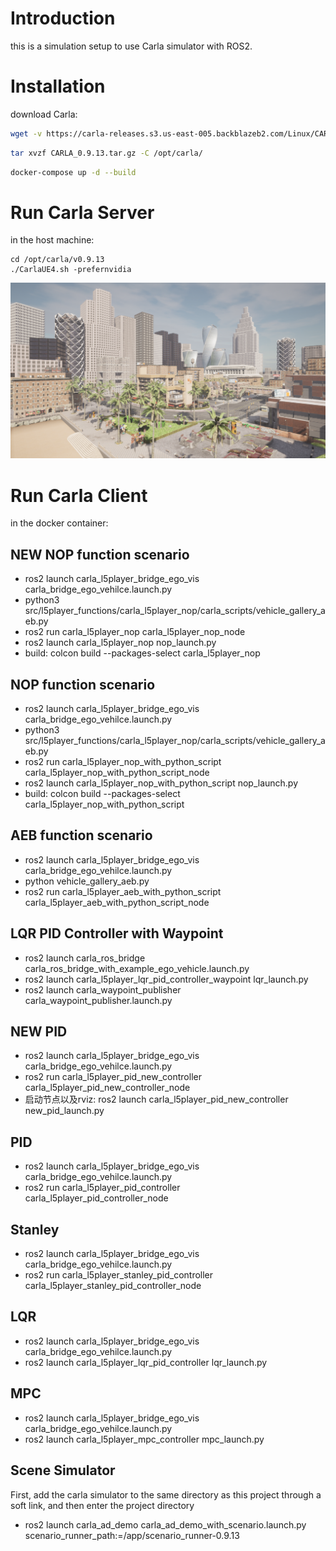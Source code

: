# Introduction
this is a simulation setup to use Carla simulator with ROS2.

# Installation
download Carla:
```bash
wget -v https://carla-releases.s3.us-east-005.backblazeb2.com/Linux/CARLA_0.9.13.tar.gz
```
```bash
tar xvzf CARLA_0.9.13.tar.gz -C /opt/carla/
```
```bash
docker-compose up -d --build
```
# Run Carla Server
in the host machine:
```
cd /opt/carla/v0.9.13
./CarlaUE4.sh -prefernvidia
```
![carla](./figures/carla.png) 

# Run Carla Client
in the docker container:

## NEW NOP function scenario
-  ros2 launch carla_l5player_bridge_ego_vis carla_bridge_ego_vehilce.launch.py
-  python3 src/l5player_functions/carla_l5player_nop/carla_scripts/vehicle_gallery_aeb.py
-  ros2 run carla_l5player_nop carla_l5player_nop_node                                              
-  ros2 launch carla_l5player_nop nop_launch.py 
-  build: colcon build --packages-select carla_l5player_nop

## NOP function scenario 
- ros2 launch carla_l5player_bridge_ego_vis carla_bridge_ego_vehilce.launch.py
- python3 src/l5player_functions/carla_l5player_nop/carla_scripts/vehicle_gallery_aeb.py
- ros2 run carla_l5player_nop_with_python_script carla_l5player_nop_with_python_script_node        
- ros2 launch carla_l5player_nop_with_python_script nop_launch.py 
- build: colcon build --packages-select carla_l5player_nop_with_python_script

## AEB function scenario 
- ros2 launch carla_l5player_bridge_ego_vis carla_bridge_ego_vehilce.launch.py
- python vehicle_gallery_aeb.py
- ros2 run carla_l5player_aeb_with_python_script carla_l5player_aeb_with_python_script_node

## LQR PID Controller with Waypoint
- ros2 launch carla_ros_bridge carla_ros_bridge_with_example_ego_vehicle.launch.py
- ros2 launch carla_l5player_lqr_pid_controller_waypoint lqr_launch.py
- ros2 launch carla_waypoint_publisher carla_waypoint_publisher.launch.py

## NEW PID 
- ros2 launch carla_l5player_bridge_ego_vis carla_bridge_ego_vehilce.launch.py
- ros2 run carla_l5player_pid_new_controller carla_l5player_pid_new_controller_node
- 启动节点以及rviz: ros2 launch carla_l5player_pid_new_controller new_pid_launch.py

## PID 
- ros2 launch carla_l5player_bridge_ego_vis carla_bridge_ego_vehilce.launch.py
- ros2 run carla_l5player_pid_controller carla_l5player_pid_controller_node

## Stanley 
- ros2 launch carla_l5player_bridge_ego_vis carla_bridge_ego_vehilce.launch.py
- ros2 run carla_l5player_stanley_pid_controller carla_l5player_stanley_pid_controller_node

## LQR 
- ros2 launch carla_l5player_bridge_ego_vis carla_bridge_ego_vehilce.launch.py
- ros2 launch carla_l5player_lqr_pid_controller lqr_launch.py

## MPC 
- ros2 launch carla_l5player_bridge_ego_vis carla_bridge_ego_vehilce.launch.py
- ros2 launch carla_l5player_mpc_controller mpc_launch.py

## Scene Simulator
First, add the carla simulator to the same directory as this project through a soft link, and then enter the project directory
- ros2 launch carla_ad_demo carla_ad_demo_with_scenario.launch.py scenario_runner_path:=/app/scenario_runner-0.9.13